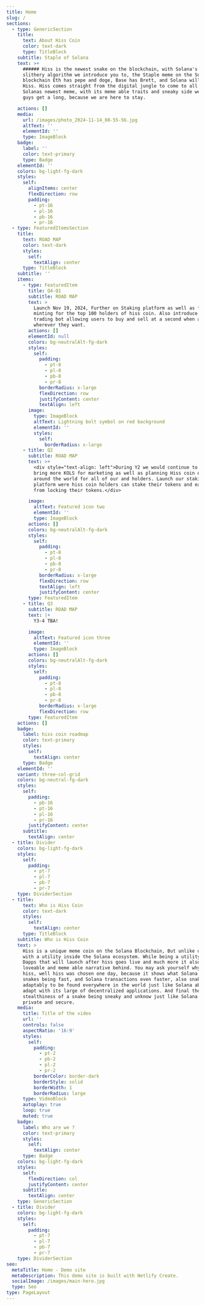 ```yaml
---
title: Home
slug: /
sections:
  - type: GenericSection
    title:
      text: About Hiss Coin
      color: text-dark
      type: TitleBlock
    subtitle: Staple of Solana
    text: >+
      ###### Hiss is the newest snake on the blockchain, with Solana's fast
      slithery algorithm we introduce you to, the Staple meme on the Solana
      blockchain Eth has pepe and doge, Base has Brett, and Solana will have
      Hiss. Hiss comes straight from the digital jungle to come to all of you as
      Solanas newest meme, with its meme able traits and sneaky side we hope you
      guys get a long, because we are here to stay.

    actions: []
    media:
      url: /images/photo_2024-11-14_08-55-56.jpg
      altText: ''
      elementId: ''
      type: ImageBlock
    badge:
      label: ''
      color: text-primary
      type: Badge
    elementId: ''
    colors: bg-light-fg-dark
    styles:
      self:
        alignItems: center
        flexDirection: row
        padding:
          - pt-16
          - pl-16
          - pb-16
          - pr-16
  - type: FeaturedItemsSection
    title:
      text: ROAD MAP
      color: text-dark
      styles:
        self:
          textAlign: center
      type: TitleBlock
    subtitle: ''
    items:
      - type: FeaturedItem
        title: Q4-Q1
        subtitle: ROAD MAP
        text: >
          Launch Nov 19, 2024, Further on Staking platform as well as free NFT
          minting for the top 100 holders of hiss coin. Also introduce our Hiss
          trading bot allowing users to buy and sell at a second when and
          wherever they want.
        actions: []
        elementId: null
        colors: bg-neutralAlt-fg-dark
        styles:
          self:
            padding:
              - pt-8
              - pl-8
              - pb-8
              - pr-8
            borderRadius: x-large
            flexDirection: row
            justifyContent: center
            textAlign: left
        image:
          type: ImageBlock
          altText: Lightning bolt symbol on red background
          elementId: ''
          styles:
            self:
              borderRadius: x-large
      - title: Q2
        subtitle: ROAD MAP
        text: >+
          <div style="text-align: left">During Y2 we would continue to push and
          bring more KOLS for marketing as well as planning Hiss coin events
          around the world for all of our and holders. Launch our staking
          platform were hiss coin holders can stake their tokens and earn yield
          from locking their tokens.</div>

        image:
          altText: Featured icon two
          elementId: ''
          type: ImageBlock
        actions: []
        colors: bg-neutralAlt-fg-dark
        styles:
          self:
            padding:
              - pt-8
              - pl-8
              - pb-8
              - pr-8
            borderRadius: x-large
            flexDirection: row
            textAlign: left
            justifyContent: center
        type: FeaturedItem
      - title: Q3
        subtitle: ROAD MAP
        text: |+
          Y3-4 TBA!

        image:
          altText: Featured icon three
          elementId: ''
          type: ImageBlock
        actions: []
        colors: bg-neutralAlt-fg-dark
        styles:
          self:
            padding:
              - pt-8
              - pl-8
              - pb-8
              - pr-8
            borderRadius: x-large
            flexDirection: row
        type: FeaturedItem
    actions: []
    badge:
      label: hiss coin roadmap
      color: text-primary
      styles:
        self:
          textAlign: center
      type: Badge
    elementId: ''
    variant: three-col-grid
    colors: bg-neutral-fg-dark
    styles:
      self:
        padding:
          - pb-16
          - pt-16
          - pl-16
          - pr-16
        justifyContent: center
      subtitle:
        textAlign: center
  - title: Divider
    colors: bg-light-fg-dark
    styles:
      self:
        padding:
          - pt-7
          - pl-7
          - pb-7
          - pr-7
    type: DividerSection
  - title:
      text: Who is Hiss Coin
      color: text-dark
      styles:
        self:
          textAlign: center
      type: TitleBlock
    subtitle: Who is Hiss Coin
    text: >
      Hiss is a unique meme coin on the Solana Blockchain, But unlike others
      with a utility inside the Solana ecosystem. While being a utility with
      Dapps that will launch after hiss goes live and much more it also has a
      loveable and meme able narrative behind. You may ask yourself why we chose
      hiss, well hiss was chosen one day, because it shows what Solana truly is,
      snakes being fast, and Solana transactions even faster, also snakes
      adaptably to be found everywhere in the world just like Solana ability to
      adapt with its large of decentralized applications. And final the
      stealthiness of a snake being sneaky and unknow just like Solana that is
      private and secure.
    media:
      title: Title of the video
      url: ''
      controls: false
      aspectRatio: '16:9'
      styles:
        self:
          padding:
            - pt-2
            - pb-2
            - pl-2
            - pr-2
          borderColor: border-dark
          borderStyle: solid
          borderWidth: 1
          borderRadius: large
      type: VideoBlock
      autoplay: true
      loop: true
      muted: true
    badge:
      label: Who are we ?
      color: text-primary
      styles:
        self:
          textAlign: center
      type: Badge
    colors: bg-light-fg-dark
    styles:
      self:
        flexDirection: col
        justifyContent: center
      subtitle:
        textAlign: center
    type: GenericSection
  - title: Divider
    colors: bg-light-fg-dark
    styles:
      self:
        padding:
          - pt-7
          - pl-7
          - pb-7
          - pr-7
    type: DividerSection
seo:
  metaTitle: Home - Demo site
  metaDescription: This demo site is built with Netlify Create.
  socialImage: /images/main-hero.jpg
  type: Seo
type: PageLayout
---
```

